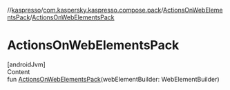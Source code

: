 //[kaspresso](../../index.md)/[com.kaspersky.kaspresso.compose.pack](../index.md)/[ActionsOnWebElementsPack](index.md)/[ActionsOnWebElementsPack](-actions-on-web-elements-pack.md)



# ActionsOnWebElementsPack  
[androidJvm]  
Content  
fun [ActionsOnWebElementsPack](-actions-on-web-elements-pack.md)(webElementBuilder: WebElementBuilder)  



